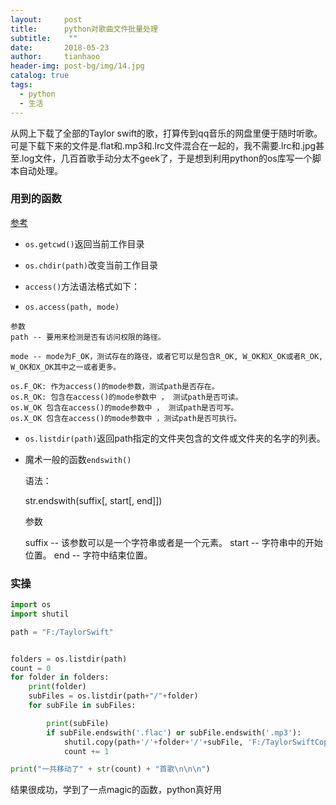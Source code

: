 ```yaml
---
layout:     post
title:      python对歌曲文件批量处理
subtitle:    ""
date:       2018-05-23
author:     tianhaoo
header-img: post-bg/img/14.jpg
catalog: true
tags:
  - python
  - 生活
---
```



从网上下载了全部的Taylor swift的歌，打算传到qq音乐的网盘里便于随时听歌。可是下载下来的文件是.flat和.mp3和.lrc文件混合在一起的，我不需要.lrc和.jpg甚至.log文件，几百首歌手动分太不geek了，于是想到利用python的os库写一个脚本自动处理。



### 用到的函数

[参考](http://www.runoob.com/python/os-file-methods.html)


* `os.getcwd()`返回当前工作目录

* `os.chdir(path)`改变当前工作目录

* `access()`方法语法格式如下：

* `os.access(path, mode)`
<!--more-->
    参数
    path -- 要用来检测是否有访问权限的路径。

    mode -- mode为F_OK，测试存在的路径，或者它可以是包含R_OK, W_OK和X_OK或者R_OK, W_OK和X_OK其中之一或者更多。

    os.F_OK: 作为access()的mode参数，测试path是否存在。
    os.R_OK: 包含在access()的mode参数中 ， 测试path是否可读。
    os.W_OK 包含在access()的mode参数中 ， 测试path是否可写。
    os.X_OK 包含在access()的mode参数中 ，测试path是否可执行。

* `os.listdir(path)`返回path指定的文件夹包含的文件或文件夹的名字的列表。

* 魔术一般的函数`endswith()`

    语法：

    str.endswith(suffix[, start[, end]])

    参数

    suffix -- 该参数可以是一个字符串或者是一个元素。
    start -- 字符串中的开始位置。
    end -- 字符中结束位置。


### 实操

```python
import os
import shutil

path = "F:/TaylorSwift"


folders = os.listdir(path)
count = 0
for folder in folders:
    print(folder)
    subFiles = os.listdir(path+"/"+folder)
    for subFile in subFiles:

        print(subFile)
        if subFile.endswith('.flac') or subFile.endswith('.mp3'):
            shutil.copy(path+'/'+folder+'/'+subFile, 'F:/TaylorSwiftCopy/'+subFile)
            count += 1

print("一共移动了" + str(count) + "首歌\n\n\n")

```

结果很成功，学到了一点magic的函数，python真好用
